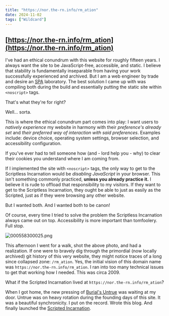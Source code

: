 ```yaml
---
title: "https://nor.the-rn.info/rm_ation"
date: 2024-11-02
tags: ["Wildcard"]
---
```


## [https://nor.the-rn.info/rm_ation](https://nor.the-rn.info/rm_ation)

I've had an ethical conundrum with this website for roughly fifteen years.<!--x--> I always want the site to be JavaScript-free, accessible, and static. I believe that stability is fundamentally inseparable from having your work successfully experienced and archived. But I am a web engineer by trade and desire an [SPA](https://en.wikipedia.org/wiki/Single-page_application) laboratory. The best solution I came up with was compiling both during the build and essentially putting the static site within `<noscript>` tags.

That's what they're for right?

Well... sorta.

This is where the ethical conundrum part comes into play: I want users to _natively experience_ my website in harmony with their _preference's already set_ and _their preferred way of interaction with said preferences_. Examples include: device choice, operating system settings, browser selection, and accessibility configuration.

If you've ever had to tell someone how (and - lord help you - why) to clear their cookies you understand where I am coming from.

If I implemented the site with `<noscript>` tags, the only way to get to the Scriptless Incarnation would be _disabling JavaScript_ in your browser. This isn't something commonly practiced, **unless you already practice it.** I believe it is rude to offload that responsibility to my visitors. If they want to get to the Scriptless Incarnation, they ought be able to just as easily as the Scripted, just as if they were browsing any other website.

But I wanted both. And I wanted both to be canon!

Of course, every time I tried to solve the problem the Scriptless Incarnation always came out on top. Accessibility is more important than tomfoolery. Full stop.

![000558300025.png](/images/000558300025.png)

This afternoon I went for a walk, shot the above photo, and had a realization. If one were to bravely dig through the primordial (now locally archived) git history of this very website, they might notice traces of a long since collapsed zone: `/rm_ation`. Yes, the initial vision of this domain name was `https://nor.the-rn.info/rm_ation`. I ran into too many technical issues to get that working how I needed. This was circa 2009.

What if the Scripted Incarnation lived at `https://nor.the-rn.info/rm_ation`?

When I got home, the new pressing of [Burial's Untrue](https://www.discogs.com/release/31888372-Burial-Untrue) was waiting at my door. Untrue was on heavy rotation during the founding days of this site. It was a beautiful synchronicity. I put on the record. Wrote this blog. And finally launched the [Scripted Incarnation](https://nor.the-rn.info/rm_ation).

